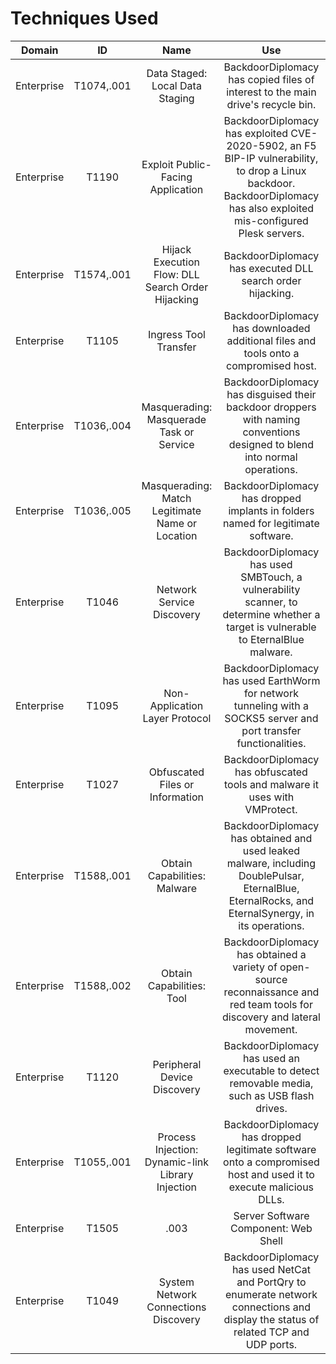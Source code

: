 # Techniques Used

| Domain | ID | Name  | Use |
|:------:|:--:|:-----:|:---:|
|Enterprise|T1074,.001|Data Staged: Local Data Staging|BackdoorDiplomacy has copied files of interest to the main drive's recycle bin.|
Enterprise|T1190|Exploit Public-Facing Application|BackdoorDiplomacy has exploited CVE-2020-5902, an F5 BIP-IP vulnerability, to drop a Linux backdoor. BackdoorDiplomacy has also exploited mis-configured Plesk servers.|
|Enterprise|T1574,.001|Hijack Execution Flow: DLL Search Order Hijacking|BackdoorDiplomacy has executed DLL search order hijacking.|
|Enterprise|T1105|Ingress Tool Transfer|BackdoorDiplomacy has downloaded additional files and tools onto a compromised host.|
|Enterprise|T1036,.004|Masquerading: Masquerade Task or Service|BackdoorDiplomacy has disguised their backdoor droppers with naming conventions designed to blend into normal operations.|
|Enterprise|T1036,.005|Masquerading: Match Legitimate Name or Location|BackdoorDiplomacy has dropped implants in folders named for legitimate software.|
|Enterprise|T1046|Network Service Discovery|BackdoorDiplomacy has used SMBTouch, a vulnerability scanner, to determine whether a target is vulnerable to EternalBlue malware.|
|Enterprise|T1095|Non-Application Layer Protocol|BackdoorDiplomacy has used EarthWorm for network tunneling with a SOCKS5 server and port transfer functionalities.|
|Enterprise|T1027|Obfuscated Files or Information|BackdoorDiplomacy has obfuscated tools and malware it uses with VMProtect.
|Enterprise|T1588,.001|Obtain Capabilities: Malware|BackdoorDiplomacy has obtained and used leaked malware, including DoublePulsar, EternalBlue, EternalRocks, and EternalSynergy, in its operations.|
|Enterprise|T1588,.002|Obtain Capabilities: Tool|BackdoorDiplomacy has obtained a variety of open-source reconnaissance and red team tools for discovery and lateral movement.|
|Enterprise|T1120|Peripheral Device Discovery|BackdoorDiplomacy has used an executable to detect removable media, such as USB flash drives.|
|Enterprise|T1055,.001|Process Injection: Dynamic-link Library Injection|BackdoorDiplomacy has dropped legitimate software onto a compromised host and used it to execute malicious DLLs.|
|Enterprise|T1505|.003|Server Software Component: Web Shell|BackdoorDiplomacy has used web shells to establish an initial foothold and for lateral movement within a victim's system.|
|Enterprise|T1049|System Network Connections Discovery|BackdoorDiplomacy has used NetCat and PortQry to enumerate network connections and display the status of related TCP and UDP ports.|

